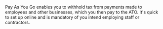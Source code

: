 Pay As You Go enables you to withhold tax from payments made to employees and other businesses, which you then pay to the ATO. It's quick to set up online and is mandatory of you intend employing staff or contractors.
